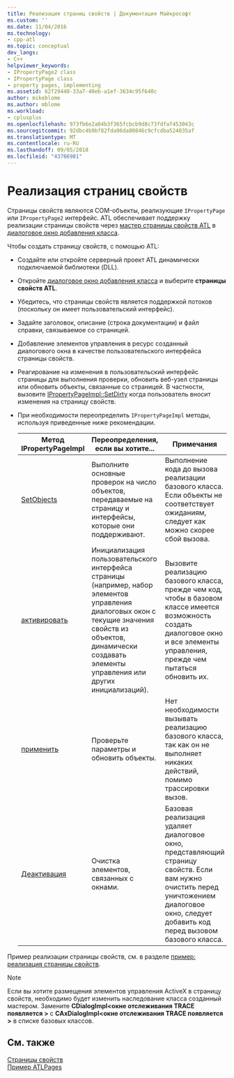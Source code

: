 ```yaml
---
title: Реализация страниц свойств | Документация Майкрософт
ms.custom: ''
ms.date: 11/04/2016
ms.technology:
- cpp-atl
ms.topic: conceptual
dev_langs:
- C++
helpviewer_keywords:
- IPropertyPage2 class
- IPropertyPage class
- property pages, implementing
ms.assetid: 62f29440-33a7-40eb-a1ef-3634c95f640c
author: mikeblome
ms.author: mblome
ms.workload:
- cplusplus
ms.openlocfilehash: 973fb6e2a04b3f365fcbcb9d8c73fdfaf453043c
ms.sourcegitcommit: 92dbc4b9bf82fda96da80846c9cfcdba524035af
ms.translationtype: MT
ms.contentlocale: ru-RU
ms.lasthandoff: 09/05/2018
ms.locfileid: "43766981"
---
```

# <a name="implementing-property-pages"></a>Реализация страниц свойств

Страницы свойств являются COM-объекты, реализующие `IPropertyPage` или `IPropertyPage2` интерфейс. ATL обеспечивает поддержку реализации страницы свойств через [мастер страницы свойств ATL](../atl/reference/atl-property-page-wizard.md) в [диалоговое окно добавления класса](../ide/add-class-dialog-box.md).

Чтобы создать страницу свойств, с помощью ATL:

- Создайте или откройте серверный проект ATL динамически подключаемой библиотеки (DLL).

- Откройте [диалоговое окно добавления класса](../ide/add-class-dialog-box.md) и выберите **страницы свойств ATL**.

- Убедитесь, что страницы свойств является поддержкой потоков (поскольку он имеет пользовательский интерфейс).

- Задайте заголовок, описание (строка документации) и файл справки, связываемое со страницей.

- Добавление элементов управления в ресурс созданный диалогового окна в качестве пользовательского интерфейса страницы свойств.

- Реагирование на изменения в пользовательский интерфейс страницы для выполнения проверки, обновить веб-узел страницы или обновить объекты, связанные со страницей. В частности, вызовите [IPropertyPageImpl::SetDirty](../atl/reference/ipropertypageimpl-class.md#setdirty) когда пользователь вносит изменения на страницу свойств.

- При необходимости переопределить `IPropertyPageImpl` методы, используя приведенные ниже рекомендации.

   |Метод IPropertyPageImpl|Переопределения, если вы хотите...|Примечания|  
   |------------------------------|----------------------------------|-----------|  
   |[SetObjects](../atl/reference/ipropertypageimpl-class.md#setobjects)|Выполните основные проверок на число объектов, передаваемые на страницу и интерфейсы, которые они поддерживают.|Выполнение кода до вызова реализации базового класса. Если объекты не соответствует ожиданиям, следует как можно скорее сбой вызова.|  
   |[активировать](../atl/reference/ipropertypageimpl-class.md#activate)|Инициализация пользовательского интерфейса страницы (например, набор элементов управления диалоговых окон с текущие значения свойств из объектов, динамически создавать элементы управления или других инициализаций).|Вызовите реализацию базового класса, прежде чем код, чтобы в базовом классе имеется возможность создать диалоговое окно и все элементы управления, прежде чем пытаться обновить их.|  
   |[применить](../atl/reference/ipropertypageimpl-class.md#apply)|Проверьте параметры и обновить объекты.|Нет необходимости вызывать реализацию базового класса, так как он не выполняет никаких действий, помимо трассировки вызов.|  
   |[Деактивация](../atl/reference/ipropertypageimpl-class.md#deactivate)|Очистка элементов, связанных с окнами.|Базовая реализация удаляет диалоговое окно, представляющий страницу свойств. Если вам нужно очистить перед уничтожением диалоговое окно, следует добавить код перед вызовом базового класса.|

Пример реализации страницы свойств, см. в разделе [пример: реализация страницы свойств](../atl/example-implementing-a-property-page.md).

> [!NOTE]
> Если вы хотите размещения элементов управления ActiveX в страницу свойств, необходимо будет изменить наследование класса созданный мастером. Замените **CDialogImpl\<окне отслеживания TRACE появляется >** с **CAxDialogImpl\<окне отслеживания TRACE появляется >** в списке базовых классов.

## <a name="see-also"></a>См. также

[Страницы свойств](../atl/atl-com-property-pages.md)   
[Пример ATLPages](../visual-cpp-samples.md)
